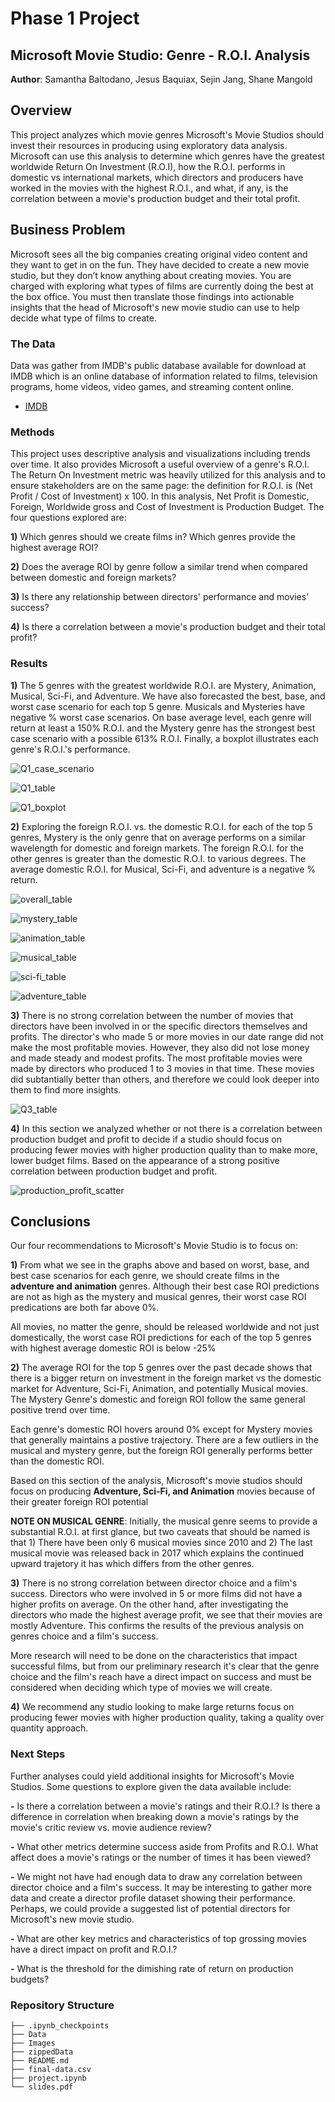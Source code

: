 # Phase 1 Project
## Microsoft Movie Studio: Genre - R.O.I. Analysis

**Author**: Samantha Baltodano, Jesus Baquiax, Sejin Jang, Shane Mangold


## Overview 

This project analyzes which movie genres Microsoft's Movie Studios should invest their resources in producing using exploratory data analysis. Microsoft can use this analysis to determine which genres have the greatest worldwide Return On Investment (R.O.I), how the R.O.I. performs in domestic vs international markets, which directors and producers have worked in the movies with the highest R.O.I., and what, if any, is the correlation between a movie's production budget and their total profit. 


## Business Problem

Microsoft sees all the big companies creating original video content and they want to get in on the fun. They have decided to create a new movie studio, but they don’t know anything about creating movies. You are charged with exploring what types of films are currently doing the best at the box office. You must then translate those findings into actionable insights that the head of Microsoft's new movie studio can use to help decide what type of films to create.


### The Data

Data was gather from IMDB's public database available for download at IMDB which is an online database of information related to films, television programs, home videos, video games, and streaming content online.

* [IMDB](https://datasets.imdbws.com)


### Methods

This project uses descriptive analysis and visualizations including trends over time. It also provides Microsoft a useful overview of a genre's R.O.I. The Return On Investment metric was heavily utilized for this analysis and to ensure stakeholders are on the same page: the definition for R.O.I. is (Net Profit / Cost of Investment) x 100. In this analysis, Net Profit is Domestic, Foreign, Worldwide gross and Cost of Investment is Production Budget. The four questions explored are:

**1)** Which genres should we create films in? Which genres provide the highest average ROI?

**2)** Does the average ROI by genre follow a similar trend when compared between domestic and foreign markets?

**3)** Is there any relationship between directors' performance and movies' success?

**4)** Is there a correlation between a movie's production budget and their total profit?


### Results


**1)** The 5 genres with the greatest worldwide R.O.I. are Mystery, Animation, Musical, Sci-Fi, and Adventure. We have also forecasted the best, base, and worst case scenario for each top 5 genre. Musicals and Mysteries have negative % worst case scenarios. On base average level, each genre will return at least a 150% R.O.I. and the Mystery genre has the strongest best case scenario with a possible 613% R.O.I. Finally, a boxplot illustrates each genre's R.O.I.'s performance. 

![Q1_case_scenario](./Images/top_5_genre_roi_table.PNG)

![Q1_table](./Images/top_5_case_scenarios.PNG)

![Q1_boxplot](./Images/Q1_avg_worldwide_roi_for_the_top_5_genres.png)


**2)** Exploring the foreign R.O.I. vs. the domestic R.O.I. for each of the top 5 genres, Mystery is the only genre that on average performs on a similar wavelength for domestic and foreign markets. The foreign R.O.I. for the other genres is greater than the domestic R.O.I. to various degrees. The average domestic R.O.I. for Musical, Sci-Fi, and adventure is a negative % return.

![overall_table](./Images/overall_table.png)

![mystery_table](./Images/mystery_table.png)

![animation_table](./Images/animation_table.png)

![musical_table](./Images/musical_table.png)

![sci-fi_table](./Images/scifi_table.png)

![adventure_table](./Images/adventure_table.png)


**3)** There is no strong correlation between the number of movies that directors have been involved in or the specific directors themselves and profits. The director's who made 5 or more movies in our date range did not make the most profitable movies. However, they also did not lose money and made steady and modest profits. The most profitable movies were made by directors who produced 1 to 3 movies in that time. These movies did subtantially better than others, and therefore we could look deeper into them to find more insights.

![Q3_table](./Images/Q3_table.png)

**4)** In this section we analyzed whether or not there is a correlation between production budget and profit to decide if a studio should focus on producing fewer movies with higher production quality than to make more, lower budget films. Based on the appearance of a strong positive correlation between production budget and profit.

![production_profit_scatter](./Images/production_vs_profit.PNG)


## Conclusions


Our four recommendations to Microsoft's Movie Studio is to focus on:

**1)** From what we see in the graphs above and based on worst, base, and best case scenarios for each genre, we should create films in the **adventure and animation** genres. Although their best case ROI predictions are not as high as the mystery and musical genres, their worst case ROI predications are both far above 0%.

All movies, no matter the genre, should be released worldwide and not just domestically, the worst case ROI predictions for each of the top 5 genres with highest average domestic ROI is below -25%

**2)** The average ROI for the top 5 genres over the past decade shows that there is a bigger return on investment in the foreign market vs the domestic market for Adventure, Sci-Fi, Animation, and potentially Musical movies. The Mystery Genre's domestic and foreign ROI follow the same general positive trend over time.

Each genre's domestic ROI hovers around 0% except for Mystery movies that generally maintains a postive trajectory. There are a few outliers in the musical and mystery genre, but the foreign ROI generally performs better than the domestic ROI.

Based on this section of the analysis, Microsoft's movie studios should focus on producing **Adventure, Sci-Fi, and Animation** movies because of their greater foreign ROI potential

**NOTE ON MUSICAL GENRE**:
Initially, the musical genre seems to provide a substantial R.O.I. at first glance, but two caveats that should be named is that 1) There have been only 6 musical movies since 2010 and 2) The last musical movie was released back in 2017 which explains the continued upward trajetory it has which differs from the other genres.  

**3)** There is no strong correlation between director choice and a film's success. Directors who were involved in 5 or more films did not have a higher profits on average. On the other hand, after investigating the directors who made the highest average profit, we see that their movies are mostly Adventure. This confirms the results of the previous analysis on genres choice and a film's success.

More research will need to be done on the characteristics that impact successful films, but from our preliminary research it's clear that the genre choice and the film's reach have a direct impact on success and must be considered when deciding which type of movies we will create.

**4)** We recommend any studio looking to make large returns focus on producing fewer movies with higher production quality, taking a quality over quantity approach.


### Next Steps

Further analyses could yield additional insights for Microsoft's Movie Studios. Some questions to explore given the data available include:

 **-** Is there a correlation between a movie's ratings and their R.O.I.? Is there a difference in correlation when breaking down a movie's ratings by the movie's critic review vs. movie audience review?
 
 **-** What other metrics determine success aside from Profits and R.O.I. What affect does a movie's ratings or the number of times it has been viewed?
 
**-** We might not have had enough data to draw any correlation between director choice and a film's success. It may be interesting to gather more data and create a director profile dataset showing their performance. Perhaps, we could provide a suggested list of potential directors for Microsoft's new movie studio.

**-** What are other key metrics and characteristics of top grossing movies have a direct impact on profit and R.O.I.?

**-** What is the threshold for the dimishing rate of return on production budgets?


### Repository Structure

```
├── .ipynb_checkpoints
├── Data
├── Images
├── zippedData
├── README.md
├── final-data.csv
├── project.ipynb
└── slides.pdf
```

